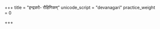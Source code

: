 +++
title = "इन्द्रन्नरो- रौहिणिकम्"
unicode_script = "devanagari"
practice_weight = 0

+++
<div class="js_include" url="/vedAH/sAma/paravastu-saama/devaH/indraH/indran-naro-rauhiNikam/"  newLevelForH1="1" includeTitle="false"> </div>